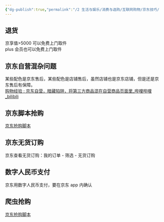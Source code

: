 ```yaml
---
{"dg-publish":true,"permalink":"/2 生活与娱乐/消费与选购/互联网购物/京东技巧/","title":"京东技巧"}
---
```



## 退货
京享值>5000 可以免费上门取件  
plus 会员也可以免费上门取件

## 京东自营混杂问题
某些配色是京东售后，某些配色是店铺售后，虽然店铺也是京东店铺，但是还是京东售后有保障。  
[购物经验 : 京东自营，暗藏陷阱，将第三方商品混在自营商品页面里\_哔哩哔哩\_bilibili](https://www.bilibili.com/video/BV1fG4y1C7pL/?buvid=XY630CE669F34078F341989B1EE06E60B0127&is_story_h5=false&mid=g8UDjEqHIS5oCexxb9oAEQ%3D%3D&p=1&plat_id=116&share_from=ugc&share_medium=android&share_plat=android&share_session_id=e7a65bfd-5f63-4597-8d50-29cef70dd417&share_source=COPY&share_tag=s_i&timestamp=1689695936&unique_k=ahVLNKl&up_id=6452755)

## 京东脚本抢购
[京东抢购脚本](../../../3%20计算机/软件开发/爬虫/京东抢购脚本.md)

## 京东无货订购
京东查看无货订购：我的订单 - 筛选 - 无货订购

## 数字人民币支付
京东用数字人民币支付，要在京东 app 内确认

## 爬虫抢购
[京东抢购脚本](../../../3%20计算机/软件开发/爬虫/京东抢购脚本.md)